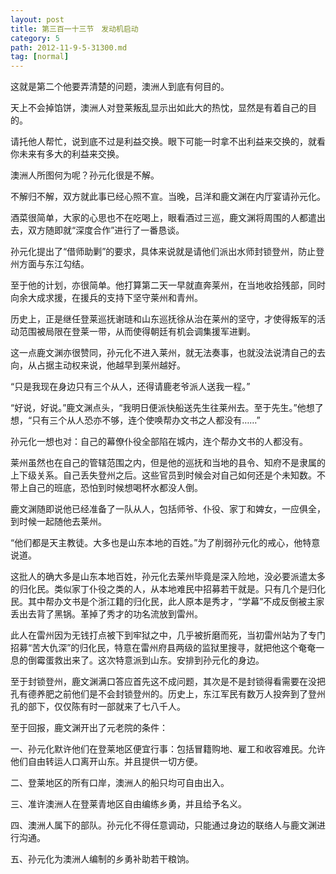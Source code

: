 ```yaml
---
layout: post
title: 第三百一十三节　发动机启动
category: 5
path: 2012-11-9-5-31300.md
tag: [normal]
---
```


这就是第二个他要弄清楚的问题，澳洲人到底有何目的。

天上不会掉馅饼，澳洲人对登莱叛乱显示出如此大的热忱，显然是有着自己的目的。

请托他人帮忙，说到底不过是利益交换。眼下可能一时拿不出利益来交换的，就看你未来有多大的利益来交换。

澳洲人所图何为呢？孙元化很是不解。

不解归不解，双方就此事已经心照不宣。当晚，吕洋和鹿文渊在内厅宴请孙元化。

酒菜很简单，大家的心思也不在吃喝上，眼看酒过三巡，鹿文渊将周围的人都遣出去，双方随即就“深度合作”进行了一番恳谈。

孙元化提出了“借师助剿”的要求，具体来说就是请他们派出水师封锁登州，防止登州方面与东江勾结。

至于他的计划，亦很简单。他打算第二天一早就直奔莱州，在当地收拾残部，同时向余大成求援，在援兵的支持下坚守莱州和青州。

历史上，正是继任登莱巡抚谢琏和山东巡抚徐从治在莱州的坚守，才使得叛军的活动范围被局限在登莱一带，从而使得朝廷有机会调集援军进剿。

这一点鹿文渊亦很赞同，孙元化不进入莱州，就无法奏事，也就没法说清自己的去向，从占据主动权来说，他越早到莱州越好。

“只是我现在身边只有三个从人，还得请鹿老爷派人送我一程。”

“好说，好说。”鹿文渊点头，“我明日便派快船送先生往莱州去。至于先生。”他想了想，“只有三个从人恐亦不够，连个使唤帮办文书之人都没有……”

孙元化一想也对：自己的幕僚仆役全部陷在城内，连个帮办文书的人都没有。

莱州虽然也在自己的管辖范围之内，但是他的巡抚和当地的县令、知府不是隶属的上下级关系。自己丢失登州之后。这些官员到时候会对自己如何还是个未知数。不带上自己的班底，恐怕到时候想喝杯水都没人倒。

鹿文渊随即说他已经准备了一队从人，包括师爷、仆役、家丁和婢女，一应俱全，到时候一起随他去莱州。

“他们都是天主教徒。大多也是山东本地的百姓。”为了削弱孙元化的戒心，他特意说道。

这批人的确大多是山东本地百姓，孙元化去莱州毕竟是深入险地，没必要派遣太多的归化民。类似家丁仆役之类的人，从本地难民中招募若干就是。只有几个是归化民。其中帮办文书是个浙江籍的归化民，此人原本是秀才，“学幕”不成反倒被主家丢出去背了黑锅。革掉了秀才的功名流放到雷州。

此人在雷州因为无钱打点被下到牢狱之中，几乎被折磨而死，当初雷州站为了专门招募“苦大仇深”的归化民，特意在雷州府县两级的监狱里搜寻，就把他这个奄奄一息的倒霉蛋救出来了。这次特意派到山东。安排到孙元化的身边。

至于封锁登州，鹿文渊满口答应首先这不成问题，其次是不是封锁得看需要在没把孔有德养肥之前他们是不会封锁登州的。历史上，东江军民有数万人投奔到了登州孔的部下，仅仅陈有时一部就来了七八千人。

至于回报，鹿文渊开出了元老院的条件：

一、孙元化默许他们在登莱地区便宜行事：包括冒籍购地、雇工和收容难民。允许他们自由转运人口离开山东。并且提供一切方便。

二、登莱地区的所有口岸，澳洲人的船只均可自由出入。

三、准许澳洲人在登莱青地区自由编练乡勇，并且给予名义。

四、澳洲人属下的部队。孙元化不得任意调动，只能通过身边的联络人与鹿文渊进行沟通。

五、孙元化为澳洲人编制的乡勇补助若干粮饷。
